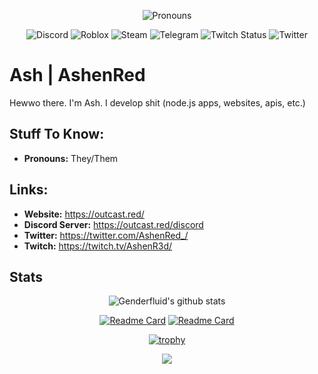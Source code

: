 <div align='center'>
  
  ![Pronouns](https://img.shields.io/endpoint?url=https://pronoundb.org/shields/62222ceef0cf73b1a319f9d3&style=for-the-badge&color=ff0000)
  
</div>
<div align='center'>
  
  ![Discord](https://img.shields.io/discord/775076340398292994?style=for-the-badge&logo=discord)
  ![Roblox](https://img.shields.io/static/v1?label=Roblox&message=AshenRed&style=for-the-badge&logo=roblox&color=ff0000)
  ![Steam](https://img.shields.io/static/v1?label=Steam&message=Genderfluid&style=for-the-badge&logo=steam&color=ff0000)
  ![Telegram](https://img.shields.io/static/v1?label=Telegram&message=AshenR3d&style=for-the-badge&logo=telegram&color=ff0000)
  ![Twitch Status](https://img.shields.io/twitch/status/ashenred_?style=for-the-badge&logo=twitch)
  ![Twitter](https://img.shields.io/static/v1?label=Twitter&message=AshenRed_&style=for-the-badge&logo=twitter&color=ff0000)

</div>
  
# Ash | AshenRed
Hewwo there. I'm Ash. I develop shit (node.js apps, websites, apis, etc.)

## Stuff To Know:
- **Pronouns:** They/Them






## Links:
- **Website:** https://outcast.red/
- **Discord Server:** https://outcast.red/discord
- **Twitter:** https://twitter.com/AshenRed_/
- **Twitch:** https://twitch.tv/AshenR3d/

## Stats

<p align="center">
	<img alt="Genderfluid's github stats" src="https://github-readme-stats.vercel.app/api?username=Genderfluid&show_icons=true&bg_color=000000&title_color=ff0000&text_color=ff0000"/>
</p>
<p align="center">
	<a href="https://github.com/OutcastLLC/outcast"><img alt="Readme Card" src="https://github-readme-stats.vercel.app/api/pin/?username=outcastllc&repo=outcast&bg_color=000000&title_color=ff0000&text_color=ff0000"/></a>
		<a href="https://github.com/OutcastLLC/holo"><img alt="Readme Card" src="https://github-readme-stats.vercel.app/api/pin/?username=outcastllc&repo=holo&bg_color=000000&title_color=ff0000&text_color=ff0000"/></a>
</p>
<p align="center">
	<a href="https://github.com/ryo-ma/github-profile-trophy"><img alt="trophy" src="https://github-profile-trophy.vercel.app/?username=genderfluid&theme=darkhub"/></a>
</p>
<p align="center">
	<a href="https://skillicons.dev"><img src="https://skillicons.dev/icons?i=cloudflare,html,css,nodejs,redis&theme=dark" /></a>
</p>
